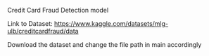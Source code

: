 Credit Card Fraud Detection model

Link to Dataset: https://www.kaggle.com/datasets/mlg-ulb/creditcardfraud/data

Download the dataset and change the file path in main accordingly

